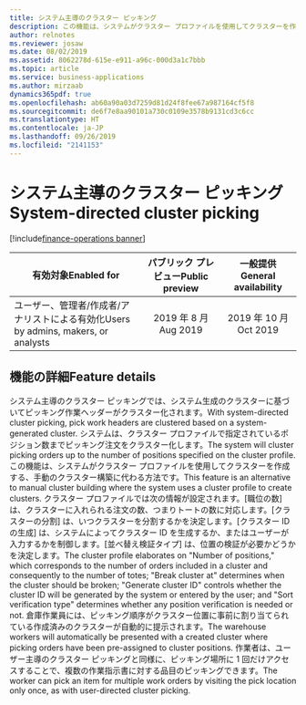 ```yaml
---
title: システム主導のクラスター ピッキング
description: この機能は、システムがクラスター プロファイルを使用してクラスターを作成する、手動のクラスター構築に代わる方法です。
author: relnotes
ms.reviewer: josaw
ms.date: 08/02/2019
ms.assetid: 8062278d-615e-e911-a96c-000d3a1c7bbb
ms.topic: article
ms.service: business-applications
ms.author: mirzaab
dynamics365pdf: true
ms.openlocfilehash: ab60a90a03d7259d81d24f8fee67a987164cf5f8
ms.sourcegitcommit: de6f7e8aa90101a730c0109e3578b9131cd3c6cc
ms.translationtype: HT
ms.contentlocale: ja-JP
ms.lasthandoff: 09/26/2019
ms.locfileid: "2141153"
---
```

# <a name="system-directed-cluster-picking"></a><span data-ttu-id="94a14-103">システム主導のクラスター ピッキング</span><span class="sxs-lookup"><span data-stu-id="94a14-103">System-directed cluster picking</span></span>
[!include[finance-operations banner](../includes/finance-operations.md)]

| <span data-ttu-id="94a14-104">有効対象</span><span class="sxs-lookup"><span data-stu-id="94a14-104">Enabled for</span></span>    |  <span data-ttu-id="94a14-105">パブリック プレビュー</span><span class="sxs-lookup"><span data-stu-id="94a14-105">Public preview</span></span> | <span data-ttu-id="94a14-106">一般提供</span><span class="sxs-lookup"><span data-stu-id="94a14-106">General availability</span></span> | 
| ---------- | :----------: |:----------: |
|<span data-ttu-id="94a14-107">ユーザー、管理者/作成者/アナリストによる有効化</span><span class="sxs-lookup"><span data-stu-id="94a14-107">Users by admins, makers, or analysts</span></span>|<span data-ttu-id="94a14-108">2019 年 8 月</span><span class="sxs-lookup"><span data-stu-id="94a14-108">Aug 2019</span></span>| <span data-ttu-id="94a14-109">2019 年 10 月</span><span class="sxs-lookup"><span data-stu-id="94a14-109">Oct 2019</span></span>|






## <a name="feature-details"></a><span data-ttu-id="94a14-110">機能の詳細</span><span class="sxs-lookup"><span data-stu-id="94a14-110">Feature details</span></span>
<!--feature detail start -->
<span data-ttu-id="94a14-111">システム主導のクラスター ピッキングでは、システム生成のクラスターに基づいてピッキング作業ヘッダーがクラスター化されます。</span><span class="sxs-lookup"><span data-stu-id="94a14-111">With system-directed cluster picking, pick work headers are clustered based on a system-generated cluster.</span></span> <span data-ttu-id="94a14-112">システムは、クラスター プロファイルで指定されているポジション数までピッキング注文をクラスター化します。</span><span class="sxs-lookup"><span data-stu-id="94a14-112">The system will cluster picking orders up to the number of positions specified on the cluster profile.</span></span> <span data-ttu-id="94a14-113">この機能は、システムがクラスター プロファイルを使用してクラスターを作成する、手動のクラスター構築に代わる方法です。</span><span class="sxs-lookup"><span data-stu-id="94a14-113">This feature is an alternative to manual cluster building where the system uses a cluster profile to create clusters.</span></span> <span data-ttu-id="94a14-114">クラスター プロファイルでは次の情報が設定されます。[職位の数] は、クラスターに入れられる注文の数、つまりトートの数に対応します。[クラスターの分割] は、いつクラスターを分割するかを決定します。[クラスター ID の生成] は、システムによってクラスター ID を生成するか、またはユーザーが入力するかを制御します。[並べ替え検証タイプ] は、位置の検証が必要かどうかを決定します。</span><span class="sxs-lookup"><span data-stu-id="94a14-114">The cluster profile elaborates on "Number of positions," which corresponds to the number of orders included in a cluster and consequently to the number of totes; "Break cluster at" determines when the cluster should be broken; "Generate cluster ID" controls whether the cluster ID will be generated by the system or entered by the user; and "Sort verification type" determines whether any position verification is needed or not.</span></span> <span data-ttu-id="94a14-115">倉庫作業員には、ピッキング順序がクラスター位置に事前に割り当てられている作成済みのクラスターが自動的に提示されます。</span><span class="sxs-lookup"><span data-stu-id="94a14-115">The warehouse workers will automatically be presented with a created cluster where picking orders have been pre-assigned to cluster positions.</span></span> <span data-ttu-id="94a14-116">作業者は、ユーザー主導のクラスター ピッキングと同様に、ピッキング場所に 1 回だけアクセスすることで、複数の作業指示書に対する品目のピッキングできます。</span><span class="sxs-lookup"><span data-stu-id="94a14-116">The worker can pick an item for multiple work orders by visiting the pick location only once, as with user-directed cluster picking.</span></span>
<!--feature detail end -->











